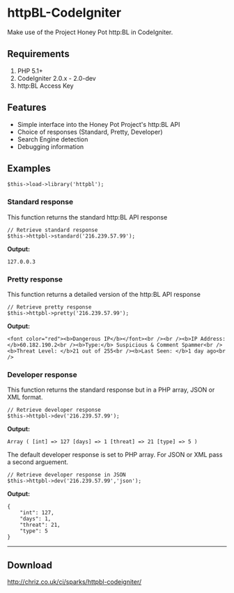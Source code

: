 # httpBL-CodeIgniter

Make use of the Project Honey Pot http:BL in CodeIgniter.

## Requirements

1. PHP 5.1+
2. CodeIgniter 2.0.x - 2.0-dev
3. http:BL Access Key

## Features

* Simple interface into the Honey Pot Project's http:BL API
* Choice of responses (Standard, Pretty, Developer)
* Search Engine detection
* Debugging information

## Examples

	$this->load->library('httpbl'); 

### Standard response

This function returns the standard http:BL API response

	// Retrieve standard response
	$this->httpbl->standard('216.239.57.99');

**Output:**

	127.0.0.3

### Pretty response

This function returns a detailed version of the http:BL API response

	// Retrieve pretty response
	$this->httpbl->pretty('216.239.57.99');

**Output:**

	<font color="red"><b>Dangerous IP</b></font><br /><br /><b>IP Address: </b>60.182.190.2<br /><b>Type:</b> Suspicious & Comment Spammer<br /><b>Threat Level: </b>21 out of 255<br /><b>Last Seen: </b>1 day ago<br />

### Developer response

This function returns the standard response but in a PHP array, JSON or XML format.

	// Retrieve developer response
	$this->httpbl->dev('216.239.57.99');

**Output:**

	Array ( [int] => 127 [days] => 1 [threat] => 21 [type] => 5 )

The default developer response is set to PHP array. For JSON or XML pass a second arguement.

	// Retrieve developer response in JSON
	$this->httpbl->dev('216.239.57.99','json');

**Output:**

	{
		"int": 127,
		"days": 1,
		"threat": 21,
		"type": 5
	}


------------------------------------------------

## Download

http://chriz.co.uk/ci/sparks/httpbl-codeigniter/
	
